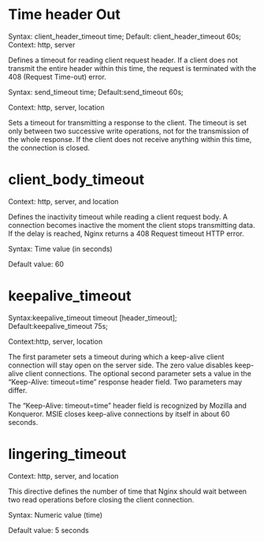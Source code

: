 # Time header Out 


Syntax: client_header_timeout time;
Default: client_header_timeout 60s;
Context: http, server

Defines a timeout for reading client request header. If a client does not transmit the entire header within this time, the request is terminated with the 408 (Request Time-out) error. 

Syntax: send_timeout time;
Default:send_timeout 60s;

Context: http, server, location

Sets a timeout for transmitting a response to the client. The timeout is set only between two successive write operations, not for the transmission of the whole response. If the client does not receive anything within this time, the connection is closed. 





# client_body_timeout

Context: http, server, and location

Defines the inactivity timeout while reading a client request body. A connection becomes inactive the moment the client stops transmitting data. If the delay is reached, Nginx returns a 408 Request timeout HTTP error.

Syntax: Time value (in seconds)

Default value: 60





# keepalive_timeout

Syntax:keepalive_timeout timeout [header_timeout];
Default:keepalive_timeout 75s;

Context:http, server, location

The first parameter sets a timeout during which a keep-alive client connection will stay open on the server side. The zero value disables keep-alive client connections. The optional second parameter sets a value in the “Keep-Alive: timeout=time” response header field. Two parameters may differ.

The “Keep-Alive: timeout=time” header field is recognized by Mozilla and Konqueror. MSIE closes keep-alive connections by itself in about 60 seconds. 


# lingering_timeout

Context: http, server, and location

This directive defines the number of time that Nginx should wait between two read operations before closing the client connection.

Syntax: Numeric value (time)

Default value: 5 seconds
